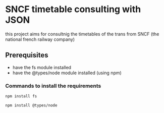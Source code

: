 # SNCF timetable consulting with JSON
this project aims for consultnig the timetables of the trans from SNCF (the national french railway company)

## Prerequisites 
* have the fs module installed
* have the @types/node module installed (using npm)

### Commands to install the requirements
````bash
npm install fs
````
````bash
npm install @types/node
````
